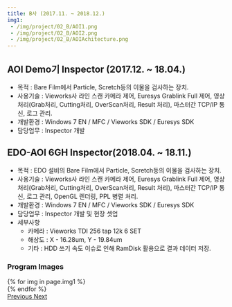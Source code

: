```yaml
---
title: B사 (2017.11. ~ 2018.12.)
img1:
 - /img/project/02_B/AOI1.png
 - /img/project/02_B/AOI2.png
 - /img/project/02_B/AOIAchitecture.png
---
```

## AOI Demo기 Inspector (2017.12. ~ 18.04.)
- 목적 : Bare Film에서 Particle, Scretch등의 이물을 검사하는 장치.
- 사용기술 : Vieworks사 라인 스캔 카메라 제어, Euresys Grablink Full 제어, 영상 처리(Grab처리, Cutting처리, OverScan처리, Result 처리), 마스터간 TCP/IP 통신, 로그 관리.
- 개발환경 : Windows 7 EN / MFC / Vieworks SDK / Euresys SDK
- 담당업무 : Inspector 개발

## EDO-AOI 6GH Inspector(2018.04. ~ 18.11.)
- 목적 : EDO 설비의 Bare Film에서 Particle, Scretch등의 이물을 검사하는 장치.
- 사용기술 : Vieworks사 라인 스캔 카메라 제어, Euresys Grablink Full 제어, 영상 처리(Grab처리, Cutting처리, OverScan처리, Result 처리), 마스터간 TCP/IP 통신, 로그 관리, OpenGL 렌더링, PPL 병렬 처리.
- 개발환경 : Windows 7 EN / MFC / Vieworks SDK / Euresys SDK
- 담당업무 : Inspector 개발 및 현장 셋업
- 세부사항
  - 카메라 : Vieworks TDI 256 tap 12k 6 SET
  - 해상도 : X - 16.28um, Y - 19.84um
  - 기타 : HDD 쓰기 속도 이슈로 인해 RamDisk 활용으로 결과 데이터 저장.
  
### Program Images

<div id="carouselExampleControls" class="carousel slide mb-4" data-ride="carousel">
    <div class="carousel-inner">
        {% for img in page.img1 %}
            <div class="carousel-item {% if forloop.first %}active{% endif %}">
                <img src="{{ img }}" class="d-block w-100" alt="" onclick="window.open(this.src)">
            </div>
        {% endfor %}
    </div>
    <a class="carousel-control-prev" href="#carouselExampleControls" role="button" data-slide="prev">
        <span class="carousel-control-prev-icon" aria-hidden="true"></span>
        <span class="sr-only">Previous</span>
    </a>
    <a class="carousel-control-next" href="#carouselExampleControls" role="button" data-slide="next">
        <span class="carousel-control-next-icon" aria-hidden="true"></span>
        <span class="sr-only">Next</span>
    </a>
</div>
